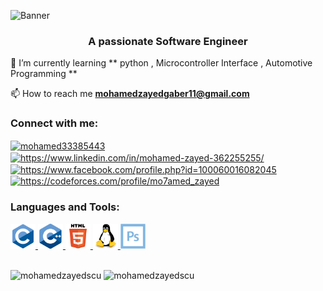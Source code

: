 ![Banner](https://user-images.githubusercontent.com/74038190/225813708-98b745f2-7d22-48cf-9150-083f1b00d6c9.gif)
<!-- Add an empty line here -->

<h3 align="center">A passionate Software Engineer</h3>
<!-- Add an empty line here -->
 🌱 I’m currently learning **   python , Microcontroller Interface , Automotive Programming  **

 📫 How to reach me **mohamedzayedgaber11@gmail.com**
<!-- Add an empty line here -->
<h3 align="left">Connect with me:</h3>
<p align="left">
<a href="https://twitter.com/mohamed33385443" target="blank"><img align="center" src="https://raw.githubusercontent.com/rahuldkjain/github-profile-readme-generator/master/src/images/icons/Social/twitter.svg" alt="mohamed33385443" height="30" width="40" /></a>
<a href="https://linkedin.com/in/mohamed-zayed-362255255/" target="blank"><img align="center" src="https://raw.githubusercontent.com/rahuldkjain/github-profile-readme-generator/master/src/images/icons/Social/linked-in-alt.svg" alt="https://www.linkedin.com/in/mohamed-zayed-362255255/" height="30" width="40" /></a>
<a href="https://fb.com/profile.php?id=100060016082045" target="blank"><img align="center" src="https://raw.githubusercontent.com/rahuldkjain/github-profile-readme-generator/master/src/images/icons/Social/facebook.svg" alt="https://www.facebook.com/profile.php?id=100060016082045" height="30" width="40" /></a>
<a href="https://codeforces.com/profile/Mo7amed_Zayed" target="blank"><img align="center" src="https://raw.githubusercontent.com/rahuldkjain/github-profile-readme-generator/master/src/images/icons/Social/codeforces.svg" alt="https://codeforces.com/profile/mo7amed_zayed" height="30" width="40" /></a>
</p>
<!-- Add an empty line here -->
<h3 align="left">Languages and Tools:</h3>
<p align="left"> <a href="https://www.cprogramming.com/" target="_blank" rel="noreferrer"> <img src="https://raw.githubusercontent.com/devicons/devicon/master/icons/c/c-original.svg" alt="c" width="40" height="40"/> </a> <a href="https://www.w3schools.com/cpp/" target="_blank" rel="noreferrer"> <img src="https://raw.githubusercontent.com/devicons/devicon/master/icons/cplusplus/cplusplus-original.svg" alt="cplusplus" width="40" height="40"/> </a> <a href="https://www.w3.org/html/" target="_blank" rel="noreferrer"> <img src="https://raw.githubusercontent.com/devicons/devicon/master/icons/html5/html5-original-wordmark.svg" alt="html5" width="40" height="40"/> </a> <a href="https://www.linux.org/" target="_blank" rel="noreferrer"> <img src="https://raw.githubusercontent.com/devicons/devicon/master/icons/linux/linux-original.svg" alt="linux" width="40" height="40"/> </a> <a href="https://www.photoshop.com/en" target="_blank" rel="noreferrer"> <img src="https://raw.githubusercontent.com/devicons/devicon/master/icons/photoshop/photoshop-line.svg" alt="photoshop" width="40" height="40"/> </a> </p>
<br>
<img src="https://github-readme-stats.vercel.app/api/top-langs?username=mohamedzayedscu&show_icons=true&locale=en&layout=compact&bg_color=000000&title_color=ffffff&text_color=ffffff" alt="mohamedzayedscu" />
<!-- Add an empty line here -->
<!-- Add an empty line here -->
<img src="https://github-readme-streak-stats.herokuapp.com/?user=mohamedzayedscu&theme=dark" alt="mohamedzayedscu" />
